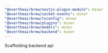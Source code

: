 ```yaml
---
"@overtheairbrew/nestjs-plugin-module": minor
"@overtheairbrew/socket-events": minor
"@overtheairbrew/tsconfig": minor
"@overtheairbrew/plugins": minor
"@overtheairbrew/models": minor
"@overtheairbrew/backend": minor
---
```


Scaffolding backend api
